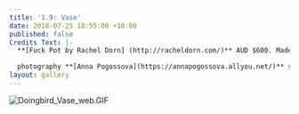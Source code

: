 ```yaml
---
title: '1.9: Vase'
date: 2018-07-25 18:55:00 +10:00
published: false
Credits Text: |-
  **[Fuck Pot by Rachel Dorn] (http://racheldorn.com/)** AUD $600. Made from porcelain, underglaze and glaze.

  photography **[Anna Pogossova](https://annapogossova.allyou.net/)** styling **[Miguel Urbina Tan](https://www.instagram.com/miguelurbinatan)**
layout: gallery
---
```


![Doingbird_Vase_web.GIF](/uploads/Doingbird_Vase_web.GIF)
